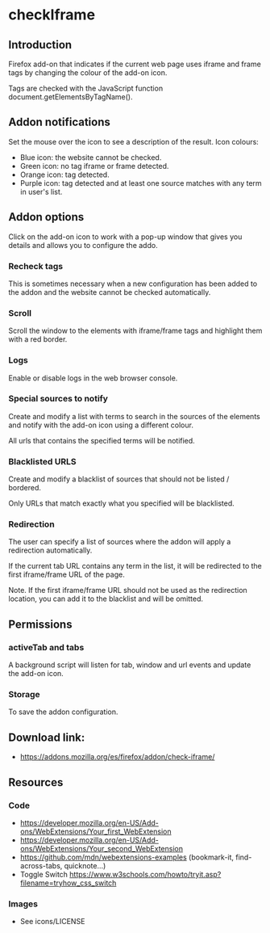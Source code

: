 # checkIframe

## Introduction

Firefox add-on that indicates if the current web page uses iframe and frame tags by changing the colour of the add-on icon.

Tags are checked with the JavaScript function document.getElementsByTagName().

## Addon notifications

Set the mouse over the icon to see a description of the result. Icon colours: 

- Blue icon: the website cannot be checked.
- Green icon: no tag iframe or frame detected.
- Orange icon: tag detected.
- Purple icon: tag detected and at least one source matches with any term in user's list.

## Addon options

Click on the add-on icon to work with a pop-up window that gives you details and allows you to configure the addo.

### Recheck tags 

This is sometimes necessary when a new configuration has been added to the addon and the website cannot be checked automatically.

### Scroll

Scroll the window to the elements with iframe/frame tags and highlight them with a red border.

### Logs

Enable or disable logs in the web browser console.

### Special sources to notify

Create and modify a list with terms to search in the sources of the elements and notify with the add-on icon using a different colour.

All urls that contains the specified terms will be notified.

### Blacklisted URLS

Create and modify a blacklist of sources that should not be listed / bordered.

Only URLs that match exactly what you specified will be blacklisted.

### Redirection

The user can specify a list of sources where the addon will apply a redirection automatically.

If the current tab URL contains any term in the list, it will be redirected to the first iframe/frame URL of the page.

Note. If the first iframe/frame URL should not be used as the redirection location, you can add it to the blacklist and will be omitted.

## Permissions

### activeTab and tabs

A background script will listen for tab, window and url events and update the add-on icon.

### Storage

To save the addon configuration.

## Download link:

- https://addons.mozilla.org/es/firefox/addon/check-iframe/

## Resources

### Code

- https://developer.mozilla.org/en-US/Add-ons/WebExtensions/Your_first_WebExtension
- https://developer.mozilla.org/en-US/Add-ons/WebExtensions/Your_second_WebExtension
- https://github.com/mdn/webextensions-examples (bookmark-it, find-across-tabs, quicknote...)
- Toggle Switch https://www.w3schools.com/howto/tryit.asp?filename=tryhow_css_switch

### Images

- See icons/LICENSE

